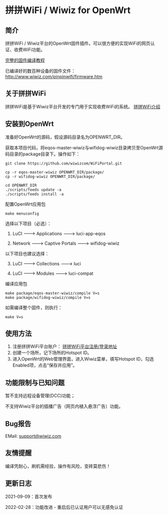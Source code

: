 # 拼拼WiFi / Wiwiz for OpenWrt

## 简介
拼拼WiFi / Wiwiz平台的OpenWrt固件插件。可以很方便的实现WiFi的网页认证、收费WiFi功能。

[完整的固件编译教程](https://mp.weixin.qq.com/s/ibuAdO1-wwolK-DIv81z9w)

已编译好的数百种设备的固件文件：http://www.wiwiz.com/pinpinwifi/firmware.htm

## 关于拼拼WiFi
拼拼WiFi是基于Wiwiz平台开发的专门用于实现收费WiFi的系统。
[拼拼WiFi介绍](http://www.wiwiz.com/pinpinwifi/#docs)

## 安装到OpenWrt
准备好OpenWrt的源码，假设源码目录名为OPENWRT_DIR。

获取本项目代码，将eqos-master-wiwiz与wifidog-wiwiz目录拷贝至OpenWrt源码目录的package目录下。操作如下：

```
git clone https://github.com/wiwizcom/WiFiPortal.git

cp -r eqos-master-wiwiz OPENWRT_DIR/package/
cp -r wifidog-wiwiz OPENWRT_DIR/package/

cd OPENWRT_DIR
./scripts/feeds update -a
./scripts/feeds install -a
```

配置OpenWrt应用包
```
make menuconfig
```

选择以下项目（必选）：

1. LuCI ---> Applications ---> luci-app-eqos

2. Network ---> Captive Portals ---> wifidog-wiwiz

以下项目也建议选择：

3. LuCI ---> Collections  ---> luci

4. LuCI ---> Modules ---> luci-compat


编译应用包
```
make package/eqos-master-wiwiz/compile V=s
make package/wifidog-wiwiz/compile V=s
```

如需编译整个固件，则执行：
```
make V=s
```

## 使用方法
1. 注册拼拼WiFi平台账户：
[拼拼WiFi平台注册/登录地址](http://www.wiwiz.com/pinpinwifi)
2. 创建一个场所，记下场所的Hotspot ID。
3. 进入OpenWrt的Web管理界面，进入Wiwiz菜单，填写Hotspot ID，勾选Enabled项，点击“保存并应用”。

## 功能限制与已知问题
暂不支持远程设备管理(DCC)功能；

不支持Wiwiz平台的插播广告（网页内植入悬浮广告）功能。

## Bug报告
EMail: support@wiwiz.com

## 友情提醒
编译凭耐心，刷机需经验，操作有风险，变砖莫悲伤！

## 更新日志
2021-09-09：首次发布

2022-02-28：功能改进 - 重启后已认证用户可以无感免认证
